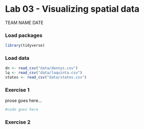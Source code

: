 Lab 03 - Visualizing spatial data
================
TEAM NAME
DATE

### Load packages

``` r
library(tidyverse) 
```

### Load data

``` r
dn <- read_csv("data/dennys.csv")
lq <- read_csv("data/laquinta.csv")
states <- read_csv("data/states.csv")
```

### Exercise 1

prose goes here...

``` r
#code goes here
```

### Exercise 2
